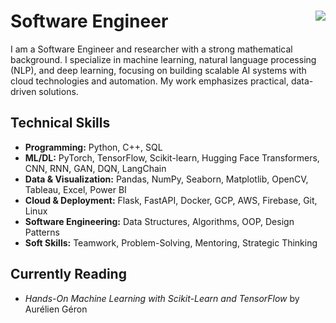 # Software Engineer  <img align="right" src="https://visitor-badge.laobi.icu/badge?page_id=Karimansor.readme" />

I am a Software Engineer and researcher with a strong mathematical background. I specialize in machine learning, natural language processing (NLP), and deep learning, focusing on building scalable AI systems with cloud technologies and automation. My work emphasizes practical, data-driven solutions.


## Technical Skills

- **Programming:** Python, C++, SQL  
- **ML/DL:** PyTorch, TensorFlow, Scikit-learn, Hugging Face Transformers, CNN, RNN, GAN, DQN, LangChain  
- **Data & Visualization:** Pandas, NumPy, Seaborn, Matplotlib, OpenCV, Tableau, Excel, Power BI  
- **Cloud & Deployment:** Flask, FastAPI, Docker, GCP, AWS, Firebase, Git, Linux  
- **Software Engineering:** Data Structures, Algorithms, OOP, Design Patterns  
- **Soft Skills:** Teamwork, Problem-Solving, Mentoring, Strategic Thinking


## Currently Reading

- *Hands-On Machine Learning with Scikit-Learn and TensorFlow* by Aurélien Géron
